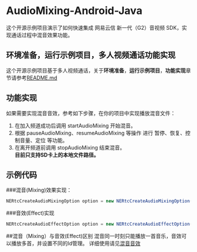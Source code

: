 # AudioMixing-Android-Java这个开源示例项目演示了如何快速集成 网易云信 新一代（G2）音视频 SDK，实现通话过程中混音效果功能。## 环境准备，运行示例项目，多人视频通话功能实现这个开源示例项目基于多人视频通话，关于**环境准备**，**运行示例项目**，**功能实现**章节请参考[README.md](https://github.com/netease-im/Basic-Video-Call/blob/master/Group-Video/NERtcSample-GroupVideoCall-Android-Java/README.md)## 功能实现如果需要实现混音音效，参考如下步骤，在你的项目中实现播放混音文件：1. 在加入频道成功后调用 startAudioMixing 开始混音。2. 根据 pauseAudioMixing、resumeAudioMixing 等操作 进行 暂停、恢复、控制音量、定位 等功能。3. 在离开频道前调用 stopAudioMixing 结束混音。<br>**目前只支持SD卡上的本地文件路径。**## 示例代码###混音(Mixing)效果实现：```javaNERtcCreateAudioMixingOption option = new NERtcCreateAudioMixingOption();option.path = musicPathArray[musicIndex];option.playbackVolume = audioMixingVolume;option.sendVolume = audioMixingVolume;option.loopCount = 1;result = NERtcEx.getInstance().startAudioMixing(option);```###音效(Effect)实现```javaNERtcCreateAudioEffectOption option = new NERtcCreateAudioEffectOption();option.path = effectPathArray[index];option.playbackVolume = audioEffectVolume;option.sendVolume = audioEffectVolume;option.loopCount = 1;neRtcEx.stopEffect(index2Id(index));return neRtcEx.playEffect(index2Id(index),option) == 0;```##混音（Mixing）与音效(Effect)区别混音同一时刻只能播放一首音乐，音效可以播放多首，并设置不同的Id管理。详细使用请见[混音音效](https://dev.yunxin.163.com/docs/product/%E9%9F%B3%E8%A7%86%E9%A2%91%E9%80%9A%E8%AF%9DG2/SDK%E5%BC%80%E5%8F%91%E9%9B%86%E6%88%90/Android%E5%BC%80%E5%8F%91%E9%9B%86%E6%88%90/%E6%B7%B7%E9%9F%B3%E9%9F%B3%E6%95%88)